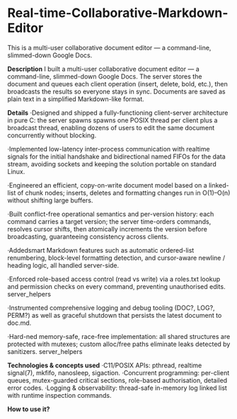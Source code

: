 # Real-time-Collaborative-Markdown-Editor
This is a multi-user collaborative document editor — a command-line, slimmed-down Google Docs.

**Description**
I built a multi-user collaborative document editor — a command-line, slimmed-down Google Docs. The server stores the document and queues each client operation (insert, delete, bold, etc.), then broadcasts the results so everyone stays in sync. Documents are saved as plain text in a simplified Markdown-like format.

**Details**
 ·Designed and shipped a fully-functioning client-server architecture in pure C: the server
 spawns spawns one POSIX thread per client plus a broadcast thread, enabling dozens of
 users to edit the same document concurrently without blocking.
 
 ·Implemented low-latency inter-process communication with realtime signals for the initial
 handshake and bidirectional named FIFOs for the data stream, avoiding sockets and keeping
 the solution portable on standard Linux.
 
 ·Engineered an efficient, copy-on-write document model based on a linked-list of chunk
 nodes; inserts, deletes and formatting changes run in O(1)–O(n) without shifting large
 buffers.
 
 ·Built conflict-free operational semantics and per-version history: each command carries a
 target version; the server time-orders commands, resolves cursor shifts, then atomically
 increments the version before broadcasting, guaranteeing consistency across clients.
 
 ·Addedsmart Markdown features such as automatic ordered-list renumbering, block-level
 formatting detection, and cursor-aware newline / heading logic, all handled server-side.
 
 ·Enforced role-based access control (read vs write) via a roles.txt lookup and permission
 checks on every command, preventing unauthorised edits. server_helpers
 
 ·Instrumented comprehensive logging and debug tooling (DOC?, LOG?, PERM?) as well as
 graceful shutdown that persists the latest document to doc.md.
 
 ·Hard-ned memory-safe, race-free implementation: all shared structures are protected with
 mutexes; custom alloc/free paths eliminate leaks detected by sanitizers. server_helpers
 
 **Technologies & concepts used**
 ·C11/POSIX APIs: pthread, realtime signal(7), mkfifo, nanosleep, sigaction.
 ·Concurrent programming: per-client queues, mutex-guarded critical sections,
role-based authorisation, detailed error codes.
 ·Logging & observability: thread-safe in-memory log linked list with runtime
 inspection commands.

 **How to use it?**
 
